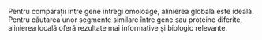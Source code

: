 Pentru comparații între gene întregi omoloage, alinierea globală este ideală.
Pentru căutarea unor segmente similare între gene sau proteine diferite, alinierea locală oferă rezultate mai informative și biologic relevante.